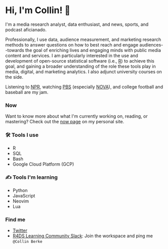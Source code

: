 # Hi, I'm Collin! 👋

I'm a media research analyst, data enthusiast, and news, sports, and podcast aficianado. 

Professionally, I use data, audience measurement, and marketing research methods to answer questions on how to best reach and engage audiences--towards the goal of enriching lives and engaging minds with public media content and services. I am particularly interested in the use and development of open-source statistical software (i.e., [R](https://www.r-project.org/)) to achieve this goal, and gaining a broader understanding of the role these tools play in media, digital, and marketing analytics. I also adjunct university courses on the side. 

Listening to [NPR](https://www.npr.org/), watching [PBS](https://www.pbs.org/) (especially [NOVA](https://www.pbs.org/wgbh/nova/)), and college football and baseball are my jam. 

### Now

Want to know more about what I'm currently working on, reading, or mastering? Check out the [now page](https://www.collinberke.com/now/) on my personal site.

### :hammer_and_wrench: Tools I use

* R
* SQL
* Bash
* Google Cloud Platform (GCP)

### :writing_hand: Tools I'm learning

* Python
* JavaScript
* Neovim
* Lua

### Find me
* [Twitter](https://twitter.com/BerkeCollin)
* [R4DS Learning Community Slack](https://www.rfordatasci.com/): Join the workspace and ping me `@Collin Berke`
